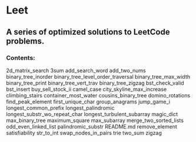 # Leet
## A series of optimized solutions to LeetCode problems.
### Contents: 
2d_matrix_search
3sum
add_search_word
add_two_nums
binary_tree_inorder
binary_tree_level_order_traversal
binary_tree_max_width
binary_tree_print
binary_tree_vert_trav
binary_tree_zigzag
bst_check_valid
bst_insert
buy_sell_stock_ii
camel_case
city_skyline_max_increase
climbing_stairs
container_most_water
cousins_binary_tree
domino_rotations
find_peak_element
first_unique_char
group_anagrams
jump_game_i
longest_common_prefix
longest_palindromic
longest_substr_wo_repeat_char
longest_turbulent_subarray
magic_dict
max_binary_tree
maximum_square
max_subarray
merge_two_sorted_lists
odd_even_linked_list
palindromic_substr
README.md
remove_element
satisfiability
str_to_int
swap_nodes_in_pairs
trie
two_sum
zigzag
